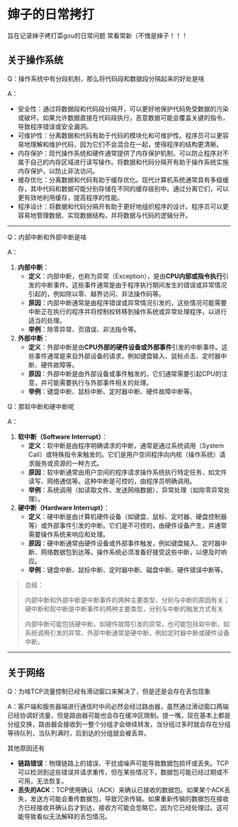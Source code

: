 # 婶子的日常拷打

旨在记录婶子拷打菜gou的日常问题  常看常新（不愧是婶子！！！

## 关于操作系统

Q：操作系统中有分段机制，那么将代码段和数据段分隔起来的好处是啥

A：

- 安全性：通过将数据段和代码段分隔开，可以更好地保护代码免受数据的污染或破坏。如果允许数据直接在代码段执行，恶意数据可能会覆盖关键的指令，导致程序错误或安全漏洞。
- 可维护性：分离数据和代码有助于代码的模块化和可维护性。程序员可以更容易地理解和维护代码，因为它们不会混合在一起，使得程序的结构更清晰。
- 内存保护：现代操作系统和硬件通常提供了内存保护机制，可以防止程序对不属于自己的内存区域进行读写操作。将数据和代码分隔开有助于操作系统实施内存保护，以防止非法访问。
- 缓存优化：分离数据和代码有助于缓存优化。现代计算机系统通常具有多级缓存，其中代码和数据可能分别存储在不同的缓存级别中。通过分离它们，可以更有效地利用缓存，提高程序的性能。
- 程序设计：将数据和代码分隔开有助于更好地组织程序的设计。程序员可以更容易地管理数据、实现数据结构，并将数据与代码的逻辑分开。

------

Q：内部中断和外部中断是啥

A：

1. **内部中断**：
   - **定义**：内部中断，也称为异常（Exception），是由**CPU内部或指令执行**引发的中断事件。这些事件通常是由于程序执行期间发生的错误或异常情况引起的，例如除以零、越界访问、非法操作码等。
   - **原因**：内部中断通常是由程序错误或异常情况引发的，这些情况可能需要中断正在执行的程序并将控制权转移到操作系统或异常处理程序，以进行适当的处理。
   - **举例**：除零异常、页错误、非法指令等。
2. **外部中断**：
   - **定义**：外部中断是由**CPU外部的硬件设备或外部事件**引发的中断事件。这些事件通常是来自外部设备的请求，例如键盘输入、鼠标点击、定时器中断、硬件故障等。
   - **原因**：外部中断是由外部设备或事件触发的，它们通常需要引起CPU的注意，并可能需要执行与外部事件相关的处理。
   - **举例**：键盘中断、鼠标中断、定时器中断、硬件故障中断等。

Q：那软中断和硬中断呢

A：

1. **软中断（Software Interrupt）**：
   - **定义**：软中断是由程序明确请求的中断，通常是通过系统调用（System Call）或特殊指令来触发的。它们是用户空间程序向内核（操作系统）请求服务或资源的一种方式。
   - **原因**：软中断通常由用户空间的程序请求操作系统执行特定任务，如文件读写、网络通信等。这种中断是可控的，由程序员明确调用。
   - **举例**：系统调用（如读取文件、发送网络数据）、异常处理（如除零异常处理）。
2. **硬中断（Hardware Interrupt）**：
   - **定义**：硬中断是由计算机硬件设备（如键盘、鼠标、定时器、硬盘控制器等）或外部事件引发的中断。它们是不可控的，由硬件设备产生，并通常需要操作系统来响应和处理。
   - **原因**：硬中断通常由硬件设备或外部事件触发，例如键盘输入、定时器中断、网络数据包到达等。操作系统必须准备好接受这些中断，以便及时响应。
   - **举例**：键盘中断、鼠标中断、定时器中断、磁盘中断、硬件错误中断等。

> 总结：
>
> 内部中断和外部中断是中断事件的两种主要类型，分别与中断的原因有关；硬中断和软中断是中断事件的两种主要类型，分别与中断的触发方式有关
>
> 内部中断可能包括硬中断，如硬件故障引发的异常，也可能包括软中断，如系统调用引发的异常。外部中断通常是硬中断，例如定时器中断或硬件设备中断。

------



## 关于网络

Q：为啥TCP流量控制已经有滑动窗口来解决了，但是还是会存在丢包现象

A：客户端和服务器端进行通信时中间必然会经过路由器，虽然通过滑动窗口两端已经协调好流量，但是路由器可能也会存在缓冲区限制。提一嘴，现在基本上都是分组交换，路由器会接收到一整个分组才会继续转发，当分组过多时就会存在分组等待队列，当队列满时，后到达的分组就会被丢弃。

其他原因还有

- **链路错误**：物理链路上的错误、干扰或噪声可能导致数据包损坏或丢失。TCP可以检测到这些错误并请求重传，但在某些情况下，数据包可能已经过期或不可用，无法恢复。
- **丢失的ACK**：TCP使用确认（ACK）来确认已接收的数据包。如果某个ACK丢失，发送方可能会重传数据包，导致冗余传输。如果重新传输的数据包在接收方已经接收并确认后才到达，接收方可能会忽略它，因为它已经处理过。这可能导致看似无法解释的丢包情况。